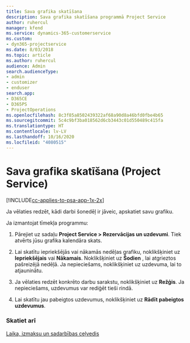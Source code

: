 ```yaml
---
title: Sava grafika skatīšana
description: Sava grafika skatīšana programmā Project Service
author: ruhercul
manager: kfend
ms.service: dynamics-365-customerservice
ms.custom:
- dyn365-projectservice
ms.date: 8/03/2018
ms.topic: article
ms.author: ruhercul
audience: Admin
search.audienceType:
- admin
- customizer
- enduser
search.app:
- D365CE
- D365PS
- ProjectOperations
ms.openlocfilehash: 8c3f85a8502439322af68a90d8a46bfd0fbe4b65
ms.sourcegitcommit: 5c4c9bf3ba018562d6cb3443c01d550489c415fa
ms.translationtype: HT
ms.contentlocale: lv-LV
ms.lasthandoff: 10/16/2020
ms.locfileid: "4080515"
---
```

# <a name="view-your-schedule-project-service"></a>Sava grafika skatīšana (Project Service)

[!INCLUDE[cc-applies-to-psa-app-1x-2x](../includes/cc-applies-to-psa-app-1x-2x.md)]

Ja vēlaties redzēt, kādi darbi šonedēļ ir jāveic, apskatiet savu grafiku.  
  
 Ja izmantojat tīmekļa programmu:  
  
1.  Pārejiet uz sadaļu **Project Service > Rezervācijas un uzdevumi**. Tiek atvērts jūsu grafika kalendāra skats.  
  
2.  Lai skatītu iepriekšējās vai nākamās nedēļas grafiku, noklikšķiniet uz **Iepriekšējais** vai **Nākamais**. Noklikšķiniet uz **Šodien** , lai atgrieztos pašreizējā nedēļā. Ja nepieciešams, noklikšķiniet uz uzdevuma, lai to atjauninātu.  
  
3.  Ja vēlaties redzēt konkrēto darbu sarakstu, noklikšķiniet uz **Režģis**. Ja nepieciešams, uzdevumus var rediģēt tieši rindā.  
  
4.  Lai skatītu jau pabeigtos uzdevumus, noklikšķiniet uz **Rādīt pabeigtos uzdevumus**.  
  
### <a name="see-also"></a>Skatiet arī  
 [Laika, izmaksu un sadarbības ceļvedis](../psa/time-expense-collaboration-guide.md)
